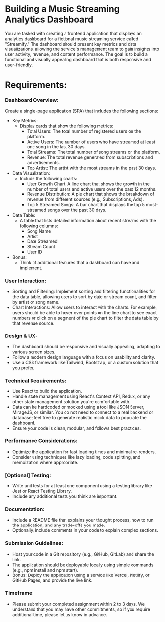 # Building a Music Streaming Analytics Dashboard

You are tasked with creating a frontend application that displays an analytics dashboard for a fictional music streaming service called "Streamify." The dashboard should present key metrics and data visualizations, allowing the service's management team to gain insights into user activity, revenue, and content performance. The goal is to build a functional and visually appealing dashboard that is both responsive and user-friendly.

# Requirements:

### Dashboard Overview:

Create a single-page application (SPA) that includes the following sections:

- Key Metrics:
  - Display cards that show the following metrics:
    - Total Users: The total number of registered users on the platform.
    - Active Users: The number of users who have streamed at least one song in the last 30 days.
    - Total Streams: The total number of song streams on the platform.
    - Revenue: The total revenue generated from subscriptions and advertisements.
    - Top Artist: The artist with the most streams in the past 30 days.
- Data Visualization:
  - Include the following charts:
    - User Growth Chart: A line chart that shows the growth in the number of total users and active users over the past 12 months.
    - Revenue Distribution: A pie chart that shows the breakdown of revenue from different sources (e.g., Subscriptions, Ads).
    - Top 5 Streamed Songs: A bar chart that displays the top 5 most-streamed songs over the past 30 days.
- Data Table:
  - A table that lists detailed information about recent streams with the following columns:
    - Song Name
    - Artist
    - Date Streamed
    - Stream Count
    - User ID
- Bonus:
  - Think of additional features that a dashboard can have and implement.

### User Interaction:

- Sorting and Filtering: Implement sorting and filtering functionalities for the data table, allowing users to sort by date or stream count, and filter by artist or song name.
- Chart Interactions: Allow users to interact with the charts. For example, users should be able to hover over points on the line chart to see exact numbers or click on a segment of the pie chart to filter the data table by that revenue source.

### Design & UX:

- The dashboard should be responsive and visually appealing, adapting to various screen sizes.
- Follow a modern design language with a focus on usability and clarity.
- Use a CSS framework like Tailwind, Bootstrap, or a custom solution that you prefer.

### Technical Requirements:

- Use React to build the application.
- Handle state management using React's Context API, Redux, or any other state management solution you're comfortable with.
- Data can be hardcoded or mocked using a tool like JSON Server, MirageJS, or similar. You do not need to connect to a real backend or database; feel free to generate realistic mock data to populate the dashboard.
- Ensure your code is clean, modular, and follows best practices.

### Performance Considerations:

- Optimize the application for fast loading times and minimal re-renders.
- Consider using techniques like lazy loading, code splitting, and memoization where appropriate.

### [Optional] Testing:

- Write unit tests for at least one component using a testing library like Jest or React Testing Library.
- Include any additional tests you think are important.

### Documentation:

- Include a README file that explains your thought process, how to run the application, and any trade-offs you made.
- Optionally, include comments in your code to explain complex sections.

### Submission Guidelines:

- Host your code in a Git repository (e.g., GitHub, GitLab) and share the link.
- The application should be deployable locally using simple commands (e.g., npm install and npm start).
- Bonus: Deploy the application using a service like Vercel, Netlify, or GitHub Pages, and provide the live link.

### Timeframe:

- Please submit your completed assignment within 2 to 3 days. We understand that you may have other commitments, so if you require additional time, please let us know in advance.
